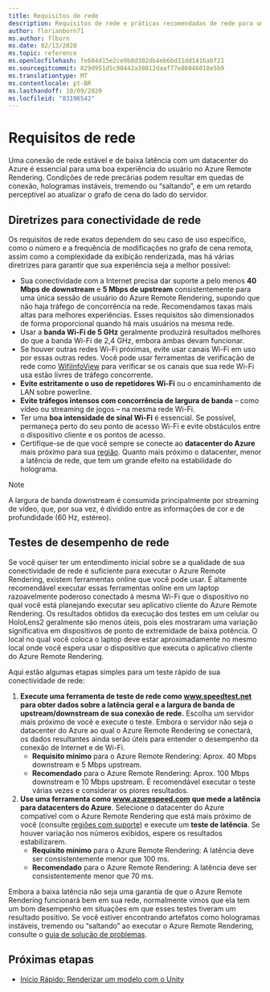 ```yaml
---
title: Requisitos de rede
description: Requisitos de rede e práticas recomendadas de rede para uma experiência ideal
author: florianborn71
ms.author: flborn
ms.date: 02/13/2020
ms.topic: reference
ms.openlocfilehash: fe684d15e2ce9b8d302db4eb6bd31dd1416abf21
ms.sourcegitcommit: 829d951d5c90442a38012daaf77e86046018e5b9
ms.translationtype: MT
ms.contentlocale: pt-BR
ms.lasthandoff: 10/09/2020
ms.locfileid: "83196542"
---
```

# <a name="network-requirements"></a>Requisitos de rede

Uma conexão de rede estável e de baixa latência com um datacenter do Azure é essencial para uma boa experiência do usuário no Azure Remote Rendering. Condições de rede precárias podem resultar em quedas de conexão, hologramas instáveis, tremendo ou “saltando”, e em um retardo perceptível ao atualizar o grafo de cena do lado do servidor.

## <a name="guidelines-for-network-connectivity"></a>Diretrizes para conectividade de rede

Os requisitos de rede exatos dependem do seu caso de uso específico, como o número e a frequência de modificações no grafo de cena remota, assim como a complexidade da exibição renderizada, mas há várias diretrizes para garantir que sua experiência seja a melhor possível:

* Sua conectividade com a Internet precisa dar suporte a pelo menos **40 Mbps de downstream** e **5 Mbps de upstream** consistentemente para uma única sessão de usuário do Azure Remote Rendering, supondo que não haja tráfego de concorrência na rede. Recomendamos taxas mais altas para melhores experiências. Esses requisitos são dimensionados de forma proporcional quando há mais usuários na mesma rede.
* Usar a **banda Wi-Fi de 5 GHz** geralmente produzirá resultados melhores do que a banda Wi-Fi de 2,4 GHz, embora ambas devam funcionar.
* Se houver outras redes Wi-Fi próximas, evite usar canais Wi-Fi em uso por essas outras redes. Você pode usar ferramentas de verificação de rede como [WifiInfoView](https://www.nirsoft.net/utils/wifi_information_view.html) para verificar se os canais que sua rede Wi-Fi usa estão livres de tráfego concorrente.
* **Evite estritamente o uso de repetidores Wi-Fi** ou o encaminhamento de LAN sobre powerline.
* **Evite tráfegos intensos com concorrência de largura de banda** – como vídeo ou streaming de jogos – na mesma rede Wi-Fi.
* Ter uma **boa intensidade de sinal Wi-Fi** é essencial. Se possível, permaneça perto do seu ponto de acesso Wi-Fi e evite obstáculos entre o dispositivo cliente e os pontos de acesso.
* Certifique-se de que você sempre se conecte ao **datacenter do Azure** mais próximo para sua [região](regions.md). Quanto mais próximo o datacenter, menor a latência de rede, que tem um grande efeito na estabilidade do holograma.

> [!NOTE]
> A largura de banda downstream é consumida principalmente por streaming de vídeo, que, por sua vez, é dividido entre as informações de cor e de profundidade (60 Hz, estéreo).

## <a name="network-performance-tests"></a>Testes de desempenho de rede

Se você quiser ter um entendimento inicial sobre se a qualidade de sua conectividade de rede é suficiente para executar o Azure Remote Rendering, existem ferramentas online que você pode usar. É altamente recomendável executar essas ferramentas online em um laptop razoavelmente poderoso conectado à mesma Wi-Fi que o dispositivo no qual você está planejando executar seu aplicativo cliente do Azure Remote Rendering. Os resultados obtidos da execução dos testes em um celular ou HoloLens2 geralmente são menos úteis, pois eles mostraram uma variação significativa em dispositivos de ponto de extremidade de baixa potência. O local no qual você coloca o laptop deve estar aproximadamente no mesmo local onde você espera usar o dispositivo que executa o aplicativo cliente do Azure Remote Rendering.

Aqui estão algumas etapas simples para um teste rápido de sua conectividade de rede:

1. **Execute uma ferramenta de teste de rede como www.speedtest.net para obter dados sobre a latência geral e a largura de banda de upstream/downstream de sua conexão de rede.**
Escolha um servidor mais próximo de você e execute o teste. Embora o servidor não seja o datacenter do Azure ao qual o Azure Remote Rendering se conectará, os dados resultantes ainda serão úteis para entender o desempenho da conexão de Internet e de Wi-Fi.
   * **Requisito mínimo** para o Azure Remote Rendering: Aprox. 40 Mbps downstream e 5 Mbps upstream.
   * **Recomendado** para o Azure Remote Rendering: Aprox. 100 Mbps downstream e 10 Mbps upstream.
É recomendável executar o teste várias vezes e considerar os piores resultados.
1. **Use uma ferramenta como www.azurespeed.com que mede a latência para datacenters do Azure**. Selecione o datacenter do Azure compatível com o Azure Remote Rendering que está mais próximo de você (consulte [regiões com suporte](regions.md)) e execute um **teste de latência**. Se houver variação nos números exibidos, espere os resultados estabilizarem.
   * **Requisito mínimo** para o Azure Remote Rendering: A latência deve ser consistentemente menor que 100 ms.
   * **Recomendado** para o Azure Remote Rendering: A latência deve ser consistentemente menor que 70 ms.

Embora a baixa latência não seja uma garantia de que o Azure Remote Rendering funcionará bem em sua rede, normalmente vimos que ela tem um bom desempenho em situações em que esses testes tiveram um resultado positivo.
Se você estiver encontrando artefatos como hologramas instáveis, tremendo ou “saltando” ao executar o Azure Remote Rendering, consulte o [guia de solução de problemas](../resources/troubleshoot.md).

## <a name="next-steps"></a>Próximas etapas

* [Início Rápido: Renderizar um modelo com o Unity](../quickstarts/render-model.md)

